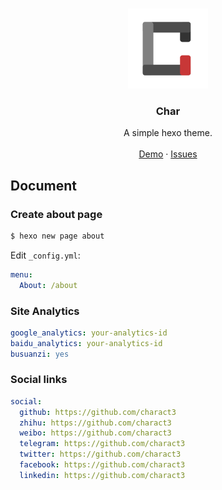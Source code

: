 <br />
<p align="center">
  <a href="https://github.com/CharAct3/hexo-theme-char">
    <img src="images/icon.png" alt="Logo" width="128" height="128">
  </a>
</p>

<h3 align="center">Char</h3>

<p align="center">
  A simple hexo theme.
  <br />
  <br />
  <a href="https://hexo.charact3.com">Demo</a>
  ·
  <a href="https://github.com/CharAct3/hexo-theme-char/issues">Issues</a>
</p>

## Document

### Create about page
```bash
$ hexo new page about
```

Edit `_config.yml`:
```yml
menu:
  About: /about
```

### Site Analytics
```yml
google_analytics: your-analytics-id
baidu_analytics: your-analytics-id
busuanzi: yes
```

### Social links
```yml
social:
  github: https://github.com/charact3
  zhihu: https://github.com/charact3
  weibo: https://github.com/charact3
  telegram: https://github.com/charact3
  twitter: https://github.com/charact3
  facebook: https://github.com/charact3
  linkedin: https://github.com/charact3
```
